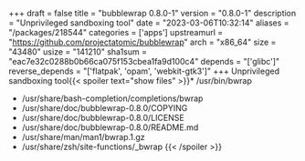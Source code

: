 +++
draft = false
title = "bubblewrap 0.8.0-1"
version = "0.8.0-1"
description = "Unprivileged sandboxing tool"
date = "2023-03-06T10:32:14"
aliases = "/packages/218544"
categories = ['apps']
upstreamurl = "https://github.com/projectatomic/bubblewrap"
arch = "x86_64"
size = "43480"
usize = "141210"
sha1sum = "eac7e32c0288b0b66ca075f153cbea1fa9d100c4"
depends = "['glibc']"
reverse_depends = "['flatpak', 'opam', 'webkit-gtk3']"
+++
Unprivileged sandboxing tool{{< spoiler text="show files" >}}* /usr/bin/bwrap
* /usr/share/bash-completion/completions/bwrap
* /usr/share/doc/bubblewrap-0.8.0/COPYING
* /usr/share/doc/bubblewrap-0.8.0/LICENSE
* /usr/share/doc/bubblewrap-0.8.0/README.md
* /usr/share/man/man1/bwrap.1.gz
* /usr/share/zsh/site-functions/_bwrap
{{< /spoiler >}}